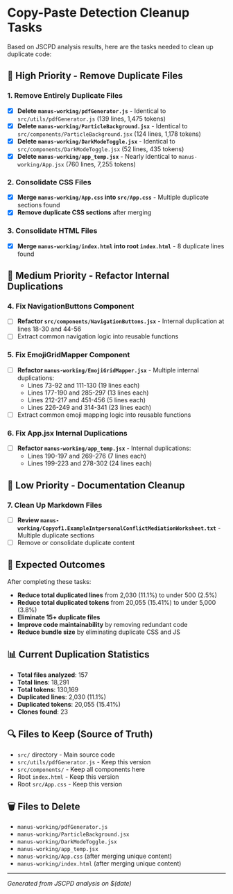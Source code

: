 # Copy-Paste Detection Cleanup Tasks

Based on JSCPD analysis results, here are the tasks needed to clean up duplicate code:

## 🚨 High Priority - Remove Duplicate Files

### 1. Remove Entirely Duplicate Files
- [x] **Delete `manus-working/pdfGenerator.js`** - Identical to `src/utils/pdfGenerator.js` (139 lines, 1,475 tokens)
- [x] **Delete `manus-working/ParticleBackground.jsx`** - Identical to `src/components/ParticleBackground.jsx` (124 lines, 1,178 tokens)
- [x] **Delete `manus-working/DarkModeToggle.jsx`** - Identical to `src/components/DarkModeToggle.jsx` (52 lines, 435 tokens)
- [x] **Delete `manus-working/app_temp.jsx`** - Nearly identical to `manus-working/App.jsx` (760 lines, 7,255 tokens)

### 2. Consolidate CSS Files
- [x] **Merge `manus-working/App.css` into `src/App.css`** - Multiple duplicate sections found
- [x] **Remove duplicate CSS sections** after merging

### 3. Consolidate HTML Files
- [x] **Merge `manus-working/index.html` into root `index.html`** - 8 duplicate lines found

## 🔧 Medium Priority - Refactor Internal Duplications

### 4. Fix NavigationButtons Component
- [ ] **Refactor `src/components/NavigationButtons.jsx`** - Internal duplication at lines 18-30 and 44-56
- [ ] Extract common navigation logic into reusable functions

### 5. Fix EmojiGridMapper Component
- [ ] **Refactor `manus-working/EmojiGridMapper.jsx`** - Multiple internal duplications:
  - Lines 73-92 and 111-130 (19 lines each)
  - Lines 177-190 and 285-297 (13 lines each)
  - Lines 212-217 and 451-456 (5 lines each)
  - Lines 226-249 and 314-341 (23 lines each)
- [ ] Extract common emoji mapping logic into reusable functions

### 6. Fix App.jsx Internal Duplications
- [ ] **Refactor `manus-working/app_temp.jsx`** - Internal duplications:
  - Lines 190-197 and 269-276 (7 lines each)
  - Lines 199-223 and 278-302 (24 lines each)

## 📝 Low Priority - Documentation Cleanup

### 7. Clean Up Markdown Files
- [ ] **Review `manus-working/Copyof1.ExampleIntpersonalConflictMediationWorksheet.txt`** - Multiple duplicate sections
- [ ] Remove or consolidate duplicate content

## 🎯 Expected Outcomes

After completing these tasks:
- **Reduce total duplicated lines** from 2,030 (11.1%) to under 500 (2.5%)
- **Reduce total duplicated tokens** from 20,055 (15.41%) to under 5,000 (3.8%)
- **Eliminate 15+ duplicate files**
- **Improve code maintainability** by removing redundant code
- **Reduce bundle size** by eliminating duplicate CSS and JS

## 📊 Current Duplication Statistics
- **Total files analyzed**: 157
- **Total lines**: 18,291
- **Total tokens**: 130,169
- **Duplicated lines**: 2,030 (11.1%)
- **Duplicated tokens**: 20,055 (15.41%)
- **Clones found**: 23

## 🔍 Files to Keep (Source of Truth)
- `src/` directory - Main source code
- `src/utils/pdfGenerator.js` - Keep this version
- `src/components/` - Keep all components here
- Root `index.html` - Keep this version
- Root `src/App.css` - Keep this version

## 🗑️ Files to Delete
- `manus-working/pdfGenerator.js`
- `manus-working/ParticleBackground.jsx`
- `manus-working/DarkModeToggle.jsx`
- `manus-working/app_temp.jsx`
- `manus-working/App.css` (after merging unique content)
- `manus-working/index.html` (after merging unique content)

---
*Generated from JSCPD analysis on $(date)*